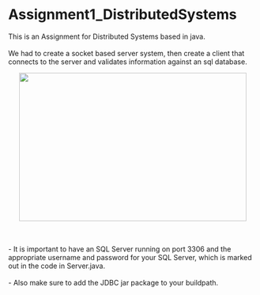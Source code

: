 # Assignment1_DistributedSystems

This is an Assignment for Distributed Systems based in java.
<br/><br/>
We had to create a socket based server system, then create a client that connects to the server and validates information against
an sql database.
<p align="center">
  <img width="460" height="300" src="https://dataintegration.info/wp-content/uploads/2021/06/60586-developer-isometric-people-working-with-technology.gif">
</p>
<br/><br/>
- It is important to have an SQL Server running on port 3306 and the appropriate username and password for your SQL Server, which is marked out in the code
in Server.java.
<br/><br/>
- Also make sure to add the JDBC jar package to your buildpath.
